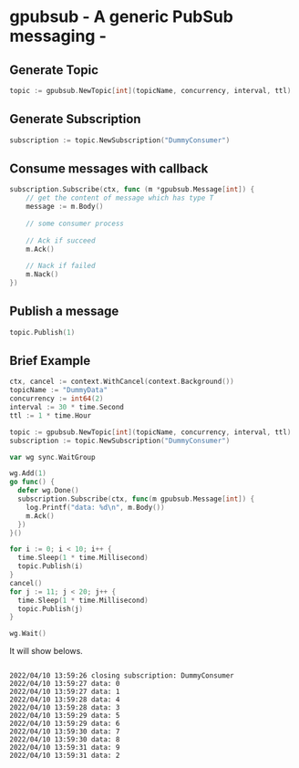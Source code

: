 # gpubsub - A generic PubSub messaging -

## Generate Topic

```go
topic := gpubsub.NewTopic[int](topicName, concurrency, interval, ttl)
```

## Generate Subscription

```go
subscription := topic.NewSubscription("DummyConsumer")
```

## Consume messages with callback

```go
subscription.Subscribe(ctx, func (m *gpubsub.Message[int]) {
	// get the content of message which has type T
	message := m.Body()
	
	// some consumer process 
	
	// Ack if succeed
	m.Ack()
	
	// Nack if failed
	m.Nack()
})
```

## Publish a message
```go
topic.Publish(1)
```

## Brief Example

```go
ctx, cancel := context.WithCancel(context.Background())
topicName := "DummyData"
concurrency := int64(2)
interval := 30 * time.Second
ttl := 1 * time.Hour

topic := gpubsub.NewTopic[int](topicName, concurrency, interval, ttl)
subscription := topic.NewSubscription("DummyConsumer")

var wg sync.WaitGroup

wg.Add(1)
go func() {
  defer wg.Done()
  subscription.Subscribe(ctx, func(m gpubsub.Message[int]) {
    log.Printf("data: %d\n", m.Body())
	m.Ack()
  })
}()

for i := 0; i < 10; i++ {
  time.Sleep(1 * time.Millisecond)
  topic.Publish(i)
}
cancel()
for j := 11; j < 20; j++ {
  time.Sleep(1 * time.Millisecond)
  topic.Publish(j)
}

wg.Wait()
```

It will show belows.

```

2022/04/10 13:59:26 closing subscription: DummyConsumer
2022/04/10 13:59:27 data: 0
2022/04/10 13:59:27 data: 1
2022/04/10 13:59:28 data: 4
2022/04/10 13:59:28 data: 3
2022/04/10 13:59:29 data: 5
2022/04/10 13:59:29 data: 6
2022/04/10 13:59:30 data: 7
2022/04/10 13:59:30 data: 8
2022/04/10 13:59:31 data: 9
2022/04/10 13:59:31 data: 2

```
